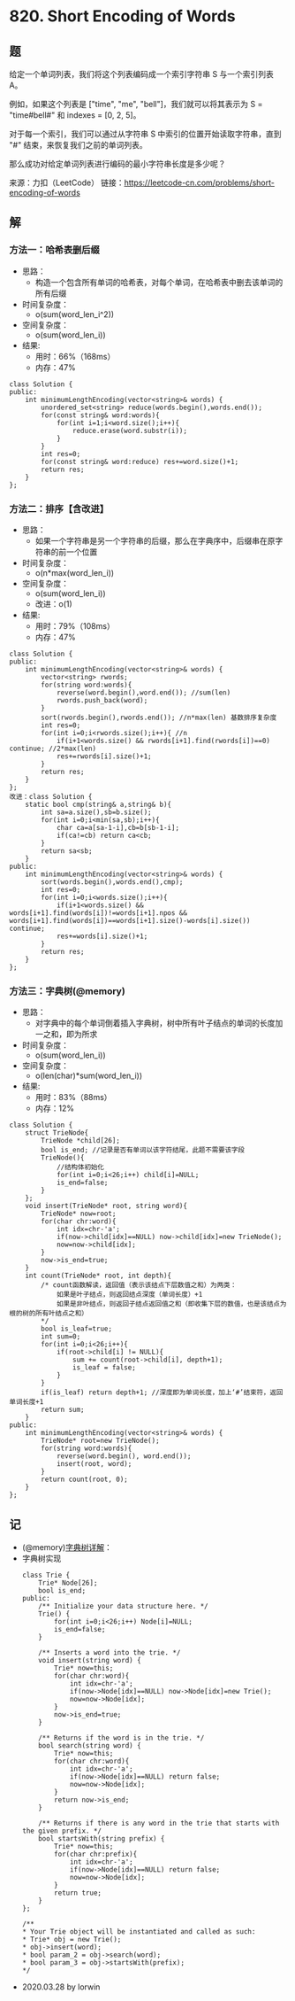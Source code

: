 # 820. Short Encoding of Words

## 题

给定一个单词列表，我们将这个列表编码成一个索引字符串 S 与一个索引列表 A。

例如，如果这个列表是 ["time", "me", "bell"]，我们就可以将其表示为 S = "time#bell#" 和 indexes = [0, 2, 5]。

对于每一个索引，我们可以通过从字符串 S 中索引的位置开始读取字符串，直到 "#" 结束，来恢复我们之前的单词列表。

那么成功对给定单词列表进行编码的最小字符串长度是多少呢？

来源：力扣（LeetCode）
链接：https://leetcode-cn.com/problems/short-encoding-of-words

## 解

### 方法一：哈希表删后缀
- 思路：
  - 构造一个包含所有单词的哈希表，对每个单词，在哈希表中删去该单词的所有后缀
- 时间复杂度：
  - o(sum(word_len_i^2))
- 空间复杂度：
  - o(sum(word_len_i))
- 结果:
  - 用时：66%（168ms）
  - 内存：47%
```
class Solution {
public:
    int minimumLengthEncoding(vector<string>& words) {
        unordered_set<string> reduce(words.begin(),words.end());
        for(const string& word:words){
            for(int i=1;i<word.size();i++){
                reduce.erase(word.substr(i));
            }
        }
        int res=0;
        for(const string& word:reduce) res+=word.size()+1;
        return res;
    }
};
```

### 方法二：排序【含改进】
- 思路：
  - 如果一个字符串是另一个字符串的后缀，那么在字典序中，后缀串在原字符串的前一个位置
- 时间复杂度：
  - o(n*max(word_len_i))
- 空间复杂度：
  - o(sum(word_len_i))
  - 改进：o(1)
- 结果:
  - 用时：79%（108ms）
  - 内存：47%
```
class Solution {
public:
    int minimumLengthEncoding(vector<string>& words) {
        vector<string> rwords;
        for(string word:words){
            reverse(word.begin(),word.end()); //sum(len)
            rwords.push_back(word);
        }
        sort(rwords.begin(),rwords.end()); //n*max(len) 基数排序复杂度
        int res=0;
        for(int i=0;i<rwords.size();i++){ //n
            if(i+1<words.size() && rwords[i+1].find(rwords[i])==0) continue; //2*max(len)
            res+=rwords[i].size()+1;
        }
        return res;
    }
};
改进：class Solution {
    static bool cmp(string& a,string& b){
        int sa=a.size(),sb=b.size();
        for(int i=0;i<min(sa,sb);i++){
            char ca=a[sa-1-i],cb=b[sb-1-i];
            if(ca!=cb) return ca<cb;
        }
        return sa<sb;
    }
public:
    int minimumLengthEncoding(vector<string>& words) {
        sort(words.begin(),words.end(),cmp);
        int res=0;
        for(int i=0;i<words.size();i++){
            if(i+1<words.size() && words[i+1].find(words[i])!=words[i+1].npos && words[i+1].find(words[i])==words[i+1].size()-words[i].size()) continue;
            res+=words[i].size()+1;
        }
        return res;
    }
};
```

### 方法三：字典树(@memory)
- 思路：
  - 对字典中的每个单词倒着插入字典树，树中所有叶子结点的单词的长度加一之和，即为所求
- 时间复杂度：
  - o(sum(word_len_i))
- 空间复杂度：
  - o(len(char)*sum(word_len_i))
- 结果:
  - 用时：83%（88ms）
  - 内存：12%
```
class Solution {
    struct TrieNode{
        TrieNode *child[26];
        bool is_end; //记录是否有单词以该字符结尾，此题不需要该字段
        TrieNode(){
            //结构体初始化
            for(int i=0;i<26;i++) child[i]=NULL;
            is_end=false;
        }
    };
    void insert(TrieNode* root, string word){
        TrieNode* now=root;
        for(char chr:word){
            int idx=chr-'a';
            if(now->child[idx]==NULL) now->child[idx]=new TrieNode();
            now=now->child[idx];
        }
        now->is_end=true;
    }
    int count(TrieNode* root, int depth){ 
        /* count函数解读，返回值（表示该结点下层数值之和）为两类：
            如果是叶子结点，则返回结点深度（单词长度）+1
            如果是非叶结点，则返回子结点返回值之和（即收集下层的数值，也是该结点为根的树的所有叶结点之和）
        */
        bool is_leaf=true;
        int sum=0;
        for(int i=0;i<26;i++){
            if(root->child[i] != NULL){
                sum += count(root->child[i], depth+1);
                is_leaf = false;
            }
        }
        if(is_leaf) return depth+1; //深度即为单词长度，加上‘#’结束符，返回 单词长度+1
        return sum;
    }
public:
    int minimumLengthEncoding(vector<string>& words) {
        TrieNode* root=new TrieNode();
        for(string word:words){
            reverse(word.begin(), word.end());
            insert(root, word);
        }
        return count(root, 0);
    }
};
```

## 记

- (@memory)[字典树详解](https://leetcode-cn.com/problems/short-encoding-of-words/solution/shou-si-zi-dian-shu-trie-shu-c-by-time-limit/)：
- 字典树实现
  ```
  class Trie {
      Trie* Node[26];
      bool is_end;
  public:
      /** Initialize your data structure here. */
      Trie() {
          for(int i=0;i<26;i++) Node[i]=NULL;
          is_end=false;
      }
      
      /** Inserts a word into the trie. */
      void insert(string word) {
          Trie* now=this;
          for(char chr:word){
              int idx=chr-'a';
              if(now->Node[idx]==NULL) now->Node[idx]=new Trie();
              now=now->Node[idx];
          }
          now->is_end=true;
      }
      
      /** Returns if the word is in the trie. */
      bool search(string word) {
          Trie* now=this;
          for(char chr:word){
              int idx=chr-'a';
              if(now->Node[idx]==NULL) return false;
              now=now->Node[idx];
          }
          return now->is_end;
      }
      
      /** Returns if there is any word in the trie that starts with the given prefix. */
      bool startsWith(string prefix) {
          Trie* now=this;
          for(char chr:prefix){
              int idx=chr-'a';
              if(now->Node[idx]==NULL) return false;
              now=now->Node[idx];
          }
          return true;
      }
  };

  /**
  * Your Trie object will be instantiated and called as such:
  * Trie* obj = new Trie();
  * obj->insert(word);
  * bool param_2 = obj->search(word);
  * bool param_3 = obj->startsWith(prefix);
  */
  ```
- 2020.03.28 by lorwin